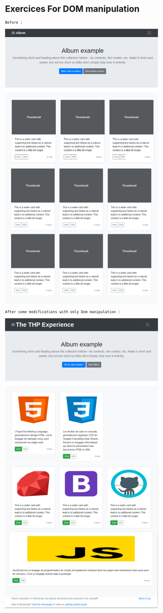 # Exercices For DOM manipulation 

```
Before : 
```

![Alt text](images/BeforeTop.png?raw=true "BeforeTop")
![Alt text](images/BeforeBottom.png?raw=true "BeforeBottom")


```
After some modifications with only Dom manipulation :  
```

![Alt text](images/AfterTop.png?raw=true "AfterTop")
![Alt text](images/AfterBottom.png?raw=true "AfterBottom")